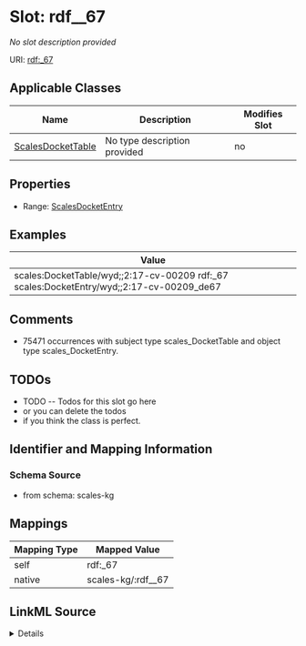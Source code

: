 

# Slot: rdf__67


_No slot description provided_





URI: [rdf:_67](http://www.w3.org/1999/02/22-rdf-syntax-ns#_67)



<!-- no inheritance hierarchy -->





## Applicable Classes

| Name | Description | Modifies Slot |
| --- | --- | --- |
| [ScalesDocketTable](../classes/ScalesDocketTable.md) | No type description provided |  no  |







## Properties

* Range: [ScalesDocketEntry](../classes/ScalesDocketEntry.md)






## Examples

| Value |
| --- |
| scales:DocketTable/wyd;;2:17-cv-00209 rdf:_67 scales:DocketEntry/wyd;;2:17-cv-00209_de67 |

## Comments

* 75471 occurrences with subject type scales_DocketTable and object type scales_DocketEntry.

## TODOs

* TODO -- Todos for this slot go here
* or you can delete the todos
* if you think the class is perfect.

## Identifier and Mapping Information







### Schema Source


* from schema: scales-kg




## Mappings

| Mapping Type | Mapped Value |
| ---  | ---  |
| self | rdf:_67 |
| native | scales-kg/:rdf__67 |




## LinkML Source

<details>
```yaml
name: rdf__67
description: No slot description provided
todos:
- TODO -- Todos for this slot go here
- or you can delete the todos
- if you think the class is perfect.
comments:
- 75471 occurrences with subject type scales_DocketTable and object type scales_DocketEntry.
examples:
- value: scales:DocketTable/wyd;;2:17-cv-00209 rdf:_67 scales:DocketEntry/wyd;;2:17-cv-00209_de67
from_schema: scales-kg
rank: 1000
slot_uri: rdf:_67
alias: rdf__67
domain_of:
- scales_DocketTable
range: scales_DocketEntry

```
</details>